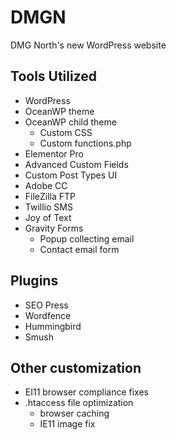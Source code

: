 # DMGN
DMG North's new WordPress website

## Tools Utilized
- WordPress
- OceanWP theme
- OceanWP child theme
  * Custom CSS
  * Custom functions.php
- Elementor Pro
- Advanced Custom Fields
- Custom Post Types UI
- Adobe CC
- FileZilla FTP
- Twillio SMS
- Joy of Text
- Gravity Forms
  * Popup collecting email
  * Contact email form

## Plugins 
- SEO Press
- Wordfence
- Hummingbird
- Smush

## Other customization
- EI11 browser compliance fixes
- .htaccess file optimization
  * browser caching
  * IE11 image fix